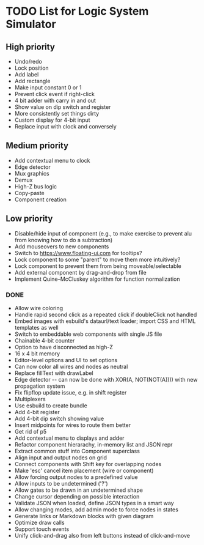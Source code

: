 # TODO List for Logic System Simulator


## High priority

 * Undo/redo
 * Lock position
 * Add label
 * Add rectangle
 * Make input constant 0 or 1
 * Prevent click event if right-click
 * 4 bit adder with carry in and out
 * Show value on dip switch and register
 * More consistently set things dirty
 * Custom display for 4-bit input
 * Replace input with clock and conversely


## Medium priority

 * Add contextual menu to clock
 * Edge detector
 * Mux graphics
 * Demux
 * High-Z bus logic
 * Copy-paste
 * Component creation


## Low priority

 * Disable/hide input of component (e.g., to make exercise to prevent alu from knowing how to do a subtraction)
 * Add mouseovers to new components
 * Switch to https://www.floating-ui.com for tooltips?
 * Lock component to some "parent" to move them more intuitively?
 * Lock component to prevent them from being moveable/selectable
 * Add external component by drag-and-drop from file
 * Implement Quine–McCluskey algorithm for function normalization


### DONE

 * Allow wire coloring
 * Handle rapid second click as a repeated click if doubleClick not handled
 * Embed images with esbuild's dataurl/text loader; import CSS and HTML templates as well
 * Switch to embeddable web components with single JS file
 * Chainable 4-bit counter
 * Option to have disconnected as high-Z
 * 16 x 4 bit memory
 * Editor-level options and UI to set options
 * Can now color all wires and nodes as neutral
 * Replace fillText with drawLabel
 * Edge detector -- can now be done with XOR(A, NOT(NOT(A)))) with new propagation system
 * Fix flipflop update issue, e.g. in shift register
 * Multiplexers
 * Use esbuild to create bundle
 * Add 4-bit register
 * Add 4-bit dip switch showing value
 * Insert midpoints for wires to route them better
 * Get rid of p5
 * Add contextual menu to displays and adder
 * Refactor component hierarachy, in-memory list and JSON repr
 * Extract common stuff into Component superclass
 * Align input and output nodes on grid
 * Connect components with Shift key for overlapping nodes
 * Make 'esc' cancel item placement (wire or component)
 * Allow forcing output nodes to a predefined value
 * Allow inputs to be undetermined ('?')
 * Allow gates to be drawn in an undetermined shape
 * Change cursor depending on possible interaction
 * Validate JSON when loaded, define JSON types in a smart way
 * Allow changing modes, add admin mode to force nodes in states
 * Generate links or Markdown blocks with given diagram
 * Optimize draw calls
 * Support touch events
 * Unify click-and-drag also from left buttons instead of click-and-move
